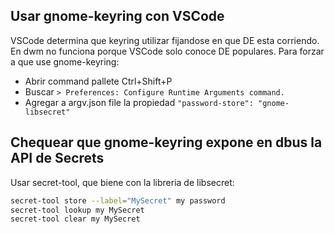 ## Usar gnome-keyring con VSCode
VSCode determina que keyring utilizar fijandose en que DE esta corriendo. En dwm no funciona porque VSCode solo conoce DE populares. Para forzar a que use gnome-keyring:
- Abrir command pallete Ctrl+Shift+P
- Buscar `> Preferences: Configure Runtime Arguments command.`
- Agregar a argv.json file la propiedad `"password-store": "gnome-libsecret"`

## Chequear que gnome-keyring expone en dbus la API de Secrets
Usar secret-tool, que biene con la libreria de libsecret:
```sh
secret-tool store --label="MySecret" my password
secret-tool lookup my MySecret
secret-tool clear my MySecret
```
